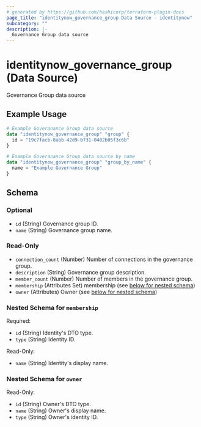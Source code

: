 ```yaml
---
# generated by https://github.com/hashicorp/terraform-plugin-docs
page_title: "identitynow_governance_group Data Source - identitynow"
subcategory: ""
description: |-
  Governance Group data source
---
```


# identitynow_governance_group (Data Source)

Governance Group data source

## Example Usage

```terraform
# Example Goveranance Group data source
data "identitynow_governance_group" "group" {
  id = "19c7facb-8abb-42d9-b731-0402b05f3c6b"
}

# Example Goveranance Group data source by name
data "identitynow_governance_group" "group_by_name" {
  name = "Example Governance Group"
}
```

<!-- schema generated by tfplugindocs -->
## Schema

### Optional

- `id` (String) Governance group ID.
- `name` (String) Governance group name.

### Read-Only

- `connection_count` (Number) Number of connections in the governance group.
- `description` (String) Governance group description.
- `member_count` (Number) Number of members in the governance group.
- `membership` (Attributes Set) membership (see [below for nested schema](#nestedatt--membership))
- `owner` (Attributes) Owner (see [below for nested schema](#nestedatt--owner))

<a id="nestedatt--membership"></a>
### Nested Schema for `membership`

Required:

- `id` (String) Identity's DTO type.
- `type` (String) Identity ID.

Read-Only:

- `name` (String) Identity's display name.


<a id="nestedatt--owner"></a>
### Nested Schema for `owner`

Read-Only:

- `id` (String) Owner's DTO type.
- `name` (String) Owner's display name.
- `type` (String) Owner's identity ID.
